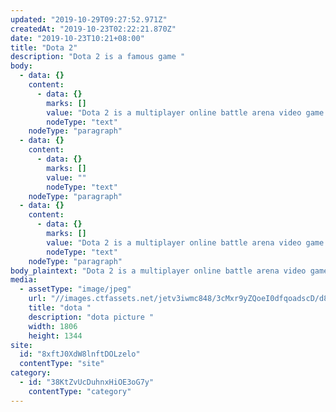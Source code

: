 ```yaml
---
updated: "2019-10-29T09:27:52.971Z"
createdAt: "2019-10-23T02:22:21.870Z"
date: "2019-10-23T10:21+08:00"
title: "Dota 2"
description: "Dota 2 is a famous game "
body:
  - data: {}
    content:
      - data: {}
        marks: []
        value: "Dota 2 is a multiplayer online battle arena video game developed and published by Valve Corporation. The game is a sequel to Defense of the Ancients, which was a community-created mod for Blizzard Entertainment's Warcraft III: Reign of Chaos and its expansion pack, The Frozen Throne."
        nodeType: "text"
    nodeType: "paragraph"
  - data: {}
    content:
      - data: {}
        marks: []
        value: ""
        nodeType: "text"
    nodeType: "paragraph"
  - data: {}
    content:
      - data: {}
        marks: []
        value: "Dota 2 is a multiplayer online battle arena video game developed and published by Valve Corporation. The game is a sequel to Defense of the Ancients, which was a community-created mod for Blizzard Entertainment's Warcraft III: Reign of Chaos and its expansion pack, The Frozen Throne."
        nodeType: "text"
    nodeType: "paragraph"
body_plaintext: "Dota 2 is a multiplayer online battle arena video game developed and published by Valve Corporation. The game is a sequel to Defense of the Ancients, which was a community-created mod for Blizzard Entertainment's Warcraft III: Reign of Chaos and its expansion pack, The Frozen Throne. Dota 2 is a multiplayer online battle arena video game developed and published by Valve Corporation. The game is a sequel to Defense of the Ancients, which was a community-created mod for Blizzard Entertainment's Warcraft III: Reign of Chaos and its expansion pack, The Frozen Throne."
media:
  - assetType: "image/jpeg"
    url: "//images.ctfassets.net/jetv3iwmc848/3cMxr9yZQoeI0dfqoadscD/d8a84ab15afae35f3b298b298702224d/Dota_2_vanguard_prop.jpg"
    title: "dota "
    description: "dota picture "
    width: 1806
    height: 1344
site:
  id: "8xftJ0XdW8lnftDOLzelo"
  contentType: "site"
category:
  - id: "38KtZvUcDuhnxHiOE3oG7y"
    contentType: "category"
---
```


